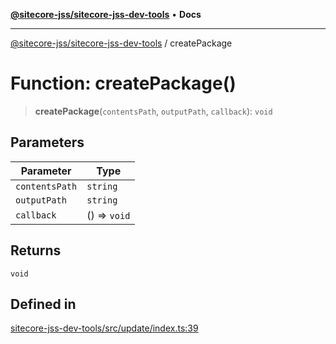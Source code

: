 [**@sitecore-jss/sitecore-jss-dev-tools**](../README.md) • **Docs**

***

[@sitecore-jss/sitecore-jss-dev-tools](../README.md) / createPackage

# Function: createPackage()

> **createPackage**(`contentsPath`, `outputPath`, `callback`): `void`

## Parameters

| Parameter | Type |
| ------ | ------ |
| `contentsPath` | `string` |
| `outputPath` | `string` |
| `callback` | () => `void` |

## Returns

`void`

## Defined in

[sitecore-jss-dev-tools/src/update/index.ts:39](https://github.com/Sitecore/xmc-jss-dev/blob/6bb35d1fb67e125ec198f967a41cfdefc0c0a459/packages/sitecore-jss-dev-tools/src/update/index.ts#L39)
